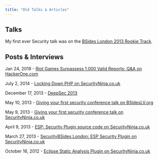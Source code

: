 ```yaml
---
title: "Old Talks & Articles"
---
```


## Talks

 My first ever Security talk was on the [BSides London 2013 Rookie Track](https://www.securitybsides.org.uk/April2013/rookies.html).	

 ## Posts & Interviews	

 Jan 24, 2019 - [Riot Games Surpassess 1,000 Valid Reports: Q&A on HackerOne.com](https://www.hackerone.com/blog/Riot-Games-Surpasses-1000-Valid-Reports-QA)	

 July 2, 2014 - [Locking Down PHP on SecurityNinja.co.uk](https://web.archive.org/web/20160103145211/https://www.securityninja.co.uk/application-security/locking-down-php/)	

 December 17, 2013 - [DeepSec 2013](https://web.archive.org/web/20160103145745/https://www.securityninja.co.uk/hacking/deepsec-2013/)	

 May 10, 2013 - [Giving your first security conference talk on BSidesLV.org](https://archive.bsideslv.org/2017/a-bsides-london-rookie-track-mentee-offers-tips-and-personal-insight-from-his-first-talk/index.html)	

 May 9, 2013 - [Giving your first security conference talk on SecurityNinja.co.uk](https://web.archive.org/web/20150403045833/http://www.securityninja.co.uk/ninja-news-and-updates/giving-your-first-security-conference-talk/)	

 April 9, 2013 - [ESP: Security Plugin source code on SecurityNinja.co.uk](https://web.archive.org/web/20160605083941/https://www.securityninja.co.uk/application-security/esp-security-plugin-source-code/)	

 March 27, 2013 - [SecurityBSides London: ESP Security Plugin on SecurityNinja.co.uk](https://web.archive.org/web/20160408051804/https://www.securityninja.co.uk/application-security/securitybsides-london-esp-security-plugin/)	

 October 16, 2012 - [Eclipse Static Analysis Plugin on SecurityNinja.co.uk	
](https://web.archive.org/web/20150416234441/http://www.securityninja.co.uk/application-security/eclipse-static-analysis-plugin/)
